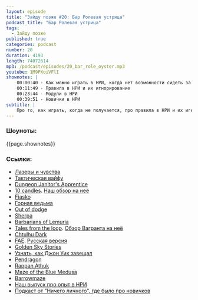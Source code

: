 ```yaml
---
layout: episode
title: "Зайду позже #20: Бар Ролевая устрица"
podcast_title: "Бар Ролевая устрица"
tags:
  - Зайду позже
published: true
categories: podcast
number: 20
duration: 4193
length: 74072614
mp3: /podcast/episodes/20_bar_role_oyster.mp3
youtube: 1M9PXoiVFlI
shownotes: |
    00:00:40 - Как можно играть в НРИ, когда нет возможности сидеть за столом и бросать кости?  
    00:11:49 - Правила в НРИ и их игнорирование  
    00:23:44 - Модули в НРИ  
    00:39:51 - Новички в НРИ  
subtitle: |
    Про то, как играть, когда не получается, про правила в НРИ и их игнорирование, про использование модулей а также про новичков в хобби
---
```

### Шоуноты:
{{page.shownotes}}

### Ссылки:  
- [Лазеры и чувства](https://studio101.ru/ST9902)
- [Тактическая вайфу](https://www.drivethrurpg.com/product/157352/Tactical-Waifu)
- [Dungeon Janitor's Apprentice](https://w.itch.io/dungeon-janitors-apprentice)
- [10 candles](http://cavalrygames.com/ten-candles/). [Наш обзор на неё](https://rpgbasement.xyz/2017-11-05-10_candles/)
- [Fiasko](https://studio101.ru/othergames/fiasco/ST0401)
- [Горная ведьма](https://www.kickstarter.com/projects/timfire/the-mountain-witch-samurai-blood-opera-in-mythical)
- [Out of dodge](https://www.drivethrurpg.com/product/137010/Out-of-Dodge)
- [Sherpa](https://www.panix.com/~sos/rpg/sherpa.html)
- [Barbarians of Lemuria](https://www.drivethrurpg.com/product/144526/Barbarians-of-Lemuria-Mythic-Edition)
- [Tales from the loop](https://www.modiphius.net/products/tales-from-the-loop-rpg-rulebook). [Обзор Вагранта на неё](https://lockedroom.ru/post/159901404141/tales-from-the-loop)
- [Chtulhu Dark](https://www.drivethrurpg.com/product/98137/Cthulhu-Dark)
- [FAE](https://www.evilhat.com/home/fae/). [Русская версия](http://indigogames.ru/shop/fae-pdf/)
- [Golden Sky Stories](https://www.drivethrurpg.com/product/118784/Golden-Sky-Stories)
- [Узнать, как Джон Уик завещал](https://rpgbasement.xyz/2019-05-13-podcast_8_play_dirty/)
- [Pendragon](https://www.chaosium.com/pendragon/)
- [Rappan Athuk](https://froggodgames.com/frogs/product/rappan-athuk/)
- [Maze of the Blue Medusa](https://www.drivethrurpg.com/product/195785/Maze-of-the-Blue-Medusa-o-Deluxe-PDF)
- [Barrowmaze](https://www.drivethrurpg.com/product/139762/Barrowmaze-Complete)
- [Наш выпуск про опыт в НРИ](https://rpgbasement.xyz/2019-04-29-podcast_6_800_hours_of_dnd_3.5/)
- [Подкаст от "Ничего личного", где было про новичков](https://vk.com/wall-151151879_686)
